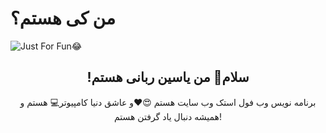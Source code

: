 # من کی هستم؟

<img align="center" src="https://github.com/user-attachments/assets/83773aa0-98d9-4201-9cca-b1c9732d2b6a" alt="Just For Fun😂">

<h2 align="center">!سلام👋 من یاسین ربانی هستم</h2>
<p align="center">برنامه نویس وب فول استک وب سایت هستم 😍❤️و عاشق دنیا کامپیوتر💻 هستم و همیشه دنبال یاد گرفتن هستم!</p>
